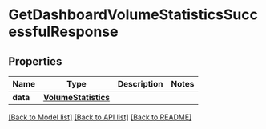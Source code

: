 # GetDashboardVolumeStatisticsSuccessfulResponse

## Properties
Name | Type | Description | Notes
------------ | ------------- | ------------- | -------------
**data** | [**VolumeStatistics**](VolumeStatistics.md) |  | 

[[Back to Model list]](../README.md#documentation-for-models) [[Back to API list]](../README.md#documentation-for-api-endpoints) [[Back to README]](../README.md)

